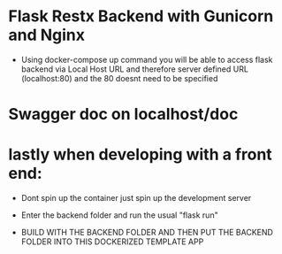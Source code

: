 # Flask Restx Backend with Gunicorn and Nginx 
- Using docker-compose up command you will be able to access flask backend via Local Host URL and therefore server defined URL (localhost:80) and the 80 doesnt need to be specified
# Swagger doc on localhost/doc
# lastly when developing with a front end:
- Dont spin up the container just spin up the development server 
- Enter the backend folder and run the usual "flask run"



- BUILD WITH THE BACKEND FOLDER AND THEN PUT THE BACKEND FOLDER INTO THIS DOCKERIZED TEMPLATE APP
